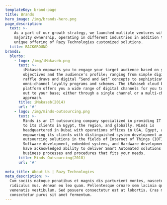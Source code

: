 ```yaml
---
templateKey: brand-page
title: Brands
hero_image: /img/brands-hero.png
page_description:
  text: >-
    As a part of our growth strategy, we launched multiple ventures with a
    majority ownership, operating in different industries in addition to the
    unique offering of Razy Technologies customized solutions.
  title: BACKGROUND
brands:
  blurbs:
    - logo: /img/iMakaseb.png
      text: >-
        iMakaseb empowers you to engage your target audience based on your
        objectives and the audience’s profile; ranging from simple digital
        raffle draws and digital “Send and Get” concepts to sophisticated
        omni-channel loyalty programs and schemes. The iMakaseb cloud based
        platform offers you a wide range of digital channels for you to reach
        out to your base; either through a single channel or a multi-channel
        approach.
      title: iMakaseb(2014)
      url: '#'
    - logo: /img/minds-outsourcing.png
      text: >-
        Minds is an IT outsourcing company specialized in providing IT solutions
        to its clients in Egypt, the region, and globally. Minds is
        headquartered in Dubai with operations offices in USA, Egypt, and KSA,
        empowering its clients with distinguished system development and
        outsourcing solutions in the fields of Internet of Things (IOT),
        Software development, embedded systems, and Hardware development. We
        have acknowledged ability to deliver Smart Automated solutions for your
        business processes and procedures that fits your needs.
      title: Minds Outsourcing(2018)
      url: '#'
    
meta_title: About Us | Razy Technologies
meta_description: >-
  Cum sociis natoque penatibus et magnis dis parturient montes, nascetur
  ridiculus mus. Aenean eu leo quam. Pellentesque ornare sem lacinia quam
  venenatis vestibulum. Sed posuere consectetur est at lobortis. Cras mattis
  consectetur purus sit amet fermentum.
---
```


